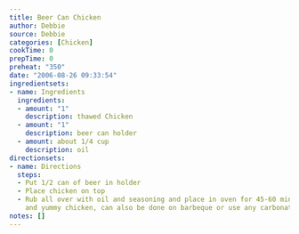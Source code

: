 ```yaml
---
title: Beer Can Chicken
author: Debbie
source: Debbie
categories: [Chicken]
cookTime: 0
prepTime: 0
preheat: "350"
date: "2006-08-26 09:33:54"
ingredientsets:
- name: Ingredients
  ingredients:
  - amount: "1"
    description: thawed Chicken
  - amount: "1"
    description: beer can holder
  - amount: about 1/4 cup
    description: oil
directionsets:
- name: Directions
  steps:
  - Put 1/2 can of beer in holder
  - Place chicken on top
  - Rub all over with oil and seasoning and place in oven for 45-60 minutes. Moist
    and yummy chicken, can also be done on barbeque or use any carbonated canned drink.
notes: []
---
```


